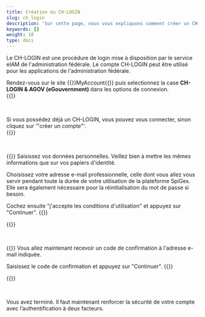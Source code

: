 ```yaml
---
title: Création du CH-LOGIN
slug: ch_login
description: 'Sur cette page, nous vous expliquons comment créer un CH-LOGIN, compte qui vous permettra de vous connecter sur eIAM.'
keywords: []
weight: 10
type: docs
---
```


Le CH-LOGIN est une procédure de login mise à disposition par le service eIAM de l'administration fédérale. Le compte CH-LOGIN peut être utilisé pour les applications de l'administration fédérale. 

<div class="two_column">

<div class="left_col">
<!-- First column content goes here -->
Rendez-vous sur le site {{<link url="https://www.myaccount.eiam.admin.ch/" newTab="true">}}MyAccount{{</link>}} puis selectionnez la case <strong>CH-LOGIN & AGOV (eGouvernment)</strong> dans les options de connexion.
</div>

<div class="right_col">
<!-- Second column content goes here -->
{{<insertImage image="ecran_choix_connexion_FR.png" description="Choix connexion" class="edge max-w-90">}}
</div>

</div>

&nbsp;

<!-- Deuxième paire de colonnes -->

<div class="two_column">

<div class="left_col">
<!-- First column content goes here -->
Si vous possédez déjà un CH-LOGIN, vous pouvez vous connecter, sinon cliquez sur '"créer un compte"'.
</div>

<div class="right_col">
<!-- Second column content goes here -->
{{<insertImage image="creer_ch_login_fr.png" description="Choix connexion" class="edge max-w-90">}}
</div>

</div>

&nbsp; 
<!-- 3eme paire de colonnes -->

<div class="two_column">

<div class="left_col">
<!-- First column content goes here -->
{{<markdown>}}
Saisissez vos données personnelles. Veillez bien à mettre les mêmes informations que sur vos papiers d'identité.

Choisissez votre adresse e-mail professionnelle, celle dont vous allez vous servir pendant toute la durée de votre utilisation de la plateforme SpiGes. Elle sera également nécessaire pour la réinitialisation du mot de passe si besoin.

Cochez ensuite "j'accepte les conditions d'utilisation" et appuyez sur "Continuer".
{{</markdown>}}
</div>

<div class="right_col">
<!-- Second column content goes here -->
{{<insertImage image="saisie_info_fr.png" description="Choix connexion" class="edge max-w-90">}}
</div>

</div>

&nbsp; 
<!-- 4eme paire de colonnes -->

<div class="two_column">

<div class="left_col">
<!-- First column content goes here -->
{{<markdown>}}
Vous allez maintenant recevoir un code de confirmation à l'adresse e-mail indiquée.

Saisissez le code de confirmation et appuyez sur "Continuer".
{{</markdown>}}
</div>

<div class="right_col">
<!-- Second column content goes here -->
{{<insertImage image="code_conf_fr.png" description="Choix connexion" class="edge max-w-90">}}
</div>

</div>

&nbsp;

Vous avez terminé. Il faut maintenant renforcer la sécurité de votre compte avec l’authentification à deux facteurs. 